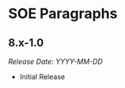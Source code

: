 # SOE Paragraphs

8.x-1.0
--------------------------------------------------------------------------------  
_Release Date: YYYY-MM-DD_

- Initial Release
